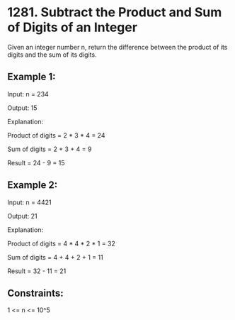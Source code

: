 # 1281. Subtract the Product and Sum of Digits of an Integer

Given an integer number n, return the difference between the product of its digits and the sum of its digits.
 

## Example 1:

Input: n = 234

Output: 15 

Explanation: 

Product of digits = 2 * 3 * 4 = 24 

Sum of digits = 2 + 3 + 4 = 9 

Result = 24 - 9 = 15

## Example 2:

Input: n = 4421

Output: 21

Explanation: 

Product of digits = 4 * 4 * 2 * 1 = 32 

Sum of digits = 4 + 4 + 2 + 1 = 11 

Result = 32 - 11 = 21
 

## Constraints:

1 <= n <= 10^5
